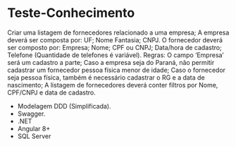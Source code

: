 # Teste-Conhecimento
Criar uma listagem de fornecedores relacionado a uma empresa; A empresa deverá ser composta por: UF; Nome Fantasia; CNPJ. O fornecedor deverá ser composto por: Empresa; Nome; CPF ou CNPJ; Data/hora de cadastro; Telefone (Quantidade de telefones é variável). Regras: O campo ‘Empresa’ será um cadastro a parte; Caso a empresa seja do Paraná, não permitir cadastrar um fornecedor pessoa física menor de idade; Caso o fornecedor seja pessoa física, também é necessário cadastrar o RG e a data de nascimento; A listagem de fornecedores deverá conter filtros por Nome, CPF/CNPJ e data de cadastro.

* Modelagem DDD (Simplificada).
* Swagger.
* .NET
* Angular 8+
* SQL Server
